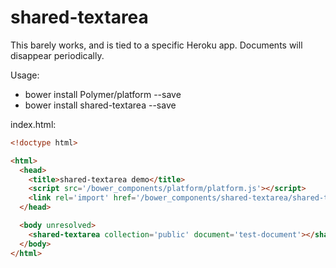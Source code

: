 # shared-textarea

This barely works, and is tied to a specific Heroku app. Documents will
disappear periodically.

Usage:

- bower install Polymer/platform --save
- bower install shared-textarea --save

index.html:

```html
<!doctype html>

<html>
  <head>
    <title>shared-textarea demo</title>
    <script src='/bower_components/platform/platform.js'></script>
    <link rel='import' href='/bower_components/shared-textarea/shared-textarea.html'>
  </head>

  <body unresolved>
    <shared-textarea collection='public' document='test-document'></shared>
  </body>
</html>
```
